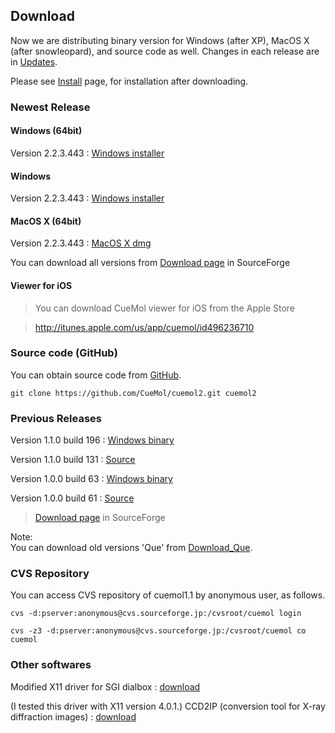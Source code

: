 ## Download

Now we are distributing binary version for Windows (after XP), MacOS X (after snowleopard), and source code as well.
Changes in each release are in [Updates](../../en/Updates).

Please see [Install](../../en/Install) page, for installation after downloading.
### Newest Release
#### Windows (64bit)
Version 2.2.3.443 
:    [Windows installer](../../en/https://sourceforge.net/projects/cuemol/files/cuemol2/win32/cuemol2-2.2.3.443-x64-setup.exe/download)


#### Windows
Version 2.2.3.443 
:    [Windows installer](../../en/https://sourceforge.net/projects/cuemol/files/cuemol2/win32/cuemol2-2.2.3.443-win32-setup.exe/download)



#### MacOS X (64bit)
Version 2.2.3.443 
:    [MacOS X dmg](http://sourceforge.net/projects/cuemol/files/cuemol2/macosx/CueMol2-2.2.3.443-MacOSX-Intel64%2Bpovray.dmg/download)


You can download all versions from [Download page](http://sourceforge.net/project/showfiles.php?group_id=103302) in SourceForge

#### Viewer for iOS

> You can download CueMol viewer for iOS from the Apple Store


> http://itunes.apple.com/us/app/cuemol/id496236710


### Source code (GitHub)
You can obtain source code from [GitHub](../../en/https://github.com/CueMol/cuemol2/).
```
git clone https://github.com/CueMol/cuemol2.git cuemol2
```

### Previous Releases
Version 1.1.0 build 196
:    [Windows binary](http://prdownloads.sourceforge.net/cuemol/cuemol-1.1.0.196-setup.exe?download)


Version 1.1.0 build 131
:   [Source](http://prdownloads.sourceforge.net/cuemol/cuemol-1.1.0.131-src.tar.gz?download)


Version 1.0.0 build 63
:   [Windows binary](http://prdownloads.sourceforge.net/cuemol/cuemol-1.0.0.63-setup.exe?download)


Version 1.0.0 build 61
:   [Source](http://prdownloads.sourceforge.net/cuemol/cuemol-1.0.0.61-source.zip?download)



> [Download page](http://sourceforge.net/project/showfiles.php?group_id=103302) in SourceForge

Note:<br />
You can download old versions 'Que' from [Download_Que](../../en/Download_Que).

### CVS Repository
You can access CVS repository of cuemol1.1 by anonymous user, as follows.
```
cvs -d:pserver:anonymous@cvs.sourceforge.jp:/cvsroot/cuemol login 
```
```
cvs -z3 -d:pserver:anonymous@cvs.sourceforge.jp:/cvsroot/cuemol co cuemol
```

### Other softwares
Modified X11 driver for SGI dialbox
:   [download](http://cuemol.sourceforge.jp/misc/sg_dialbox/dialbox-fix-4.0.1.tar.gz)<br />

(I tested this driver with X11 version 4.0.1.)
CCD2IP (conversion tool for X-ray diffraction images)
:   [download](http://cuemol.sourceforge.jp/misc/que-download/ccd2ip-0.1-20010521.tar.gz)
